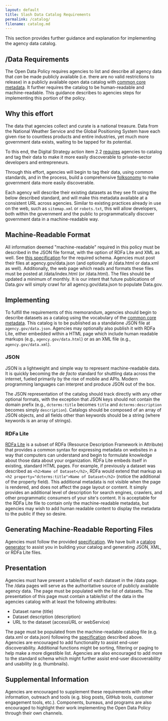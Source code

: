 ```yaml
---
layout: default
title: Slash Data Catalog Requirements
permalink: /catalog/
filename: catalog.md
---
```


This section provides further guidance and explanation for implementing the agency data catalog.    

/Data Requirements
------------------

The Open Data Policy requires agencies to list and describe all agency data that *can* be made publicly available (i.e. there are no valid restrictions to release) in a publicly available open data catalog with [common core metadata](/schema/).  It further requires the catalog to be human-readable and machine-readable.  This guidance describes to agencies steps for implementing this portion of the policy. 

Why this effort
---------------

The data that agencies collect and curate is a national treasure. Data from the National Weather Service and the Global Positioning System have each given rise to countless products and entire industries, yet much more government data exists, waiting to be tapped for its potential. 

To this end, the Digital Strategy action item 2.2 [requires](http://www.whitehouse.gov/sites/default/files/omb/egov/digital-government/digital-government.html#existing-data) agencies to catalog and tag their data to make it more easily discoverable to private-sector developers and entrepreneurs.

Through this effort, agencies will begin to tag their data, using common standards, and in the process, build a comprehensive [folksonomy](http://en.wikipedia.org/wiki/Folksonomy) to make government data more easily discoverable. 

Each agency will describe their existing datasets as they see fit using the below described standard, and will make this metadata available at a consistent URL across agencies. Similar to existing practices already in use on the web, such as `sitemap.xml` or `robots.txt`, this will allow developers, both within the government and the public to programmatically discover government data in a machine-readable way.

Machine-Readable Format
-----------------------

All information deemed "machine-readable" required in this policy must be described in the JSON file format, with the option of RDFa Lite and XML as well.  See [this specification](/schema/) for the required schema.  Agencies must post their files at agency.gov/data.json (and optionally at /data.html or data.xml as well).  Additionally, the web page which reads and formats these files must be posted at /data/index.html (or /data.html).  The files should be updated a minimum of monthly.  It is our intent that future publications of Data.gov will simply crawl for all agency.gov/data.json to populate Data.gov.

Implementing
------------

To fulfill the requirements of this memorandum, agencies should begin to describe datasets as a catalog using the vocabulary of the [common core metadata](/schema/). This catalog is to be published as a standalone JSON file at `agency.gov/data.json`.  Agencies may optionally also publish it with RDFa Lite, either embedded within a HTML page which include human readable markups (e.g., `agency.gov/data.html`) or as an XML file (e.g., `agency.gov/data.xml`). 

### JSON

JSON is a lightweight and simple way to represent machine-readable data. It is quickly becoming the *de facto* standard for shuttling data across the internet, fueled primarily by the rise of mobile and APIs. Modern programming languages can interpret and produce JSON out of the box. 

The JSON representation of the catalog should track directly with any other optional formats, with the exception that JSON keys should not contain the domain prefix (e.g., `dcterms:title` becomes `title` and `dcterms:description` becomes simply `description`). Catalogs should be composed of an array of JSON objects, and all fields other than keywords should be a string (where keywords is an array of strings).

### RDFa Lite

[RDFa Lite](http://www.w3.org/TR/rdfa-lite/) is a subset of RDFa (Resource Description Framework in Attribute) that provides a common syntax for expressing metadata on websites in a way that computers can understand and begin to formulate knowledge about those data about your organization. RDFa Lite embeds itself in existing, standard HTML pages. For example, if previously a dataset was described as `<h2>Name of Dataset</h2>`, RDFa would extend that markup as  `<h2 property="dcterms:title">Name of Dataset</h2>` (notice the additional of the property field). This additional metadata is not visible when the page is rendered, and does not affect the page layout or content. It simply provides an additional level of description for search engines, crawlers, and other programmatic consumers of your site's content.  It is acceptable for the RDFa Lite file to contain only the machine-readable metadata, but agencies may wish to add human readable content to display the metadata to the public if they so desire.


Generating Machine-Readable Reporting Files
-------------------------------------------

Agencies must follow the provided [specification](/schema/).  We have built a [catalog generator](http://project-open-data.github.com/catalog-generator/) to assist you in building your catalog and generating JSON, XML, or RDFa Lite files.  

Presentation
------------

Agencies must have present a table/list of each dataset in the /data page.  The /data pages will serve as the authoritative source of publicly available agency data. The page must be populated with the list of datasets.  The presentation of this page must contain a table/list of the data in the agencies catalog with at least the following attributes:

* Dataset name (title)
* Dataset description (description)
* URL to the dataset (accessURL or webService)

The page must be populated from the machine-readable catalog file (e.g. data.xml or data.json) following the [specification](/schema/) described above.  Agencies are encouraged to add functionality to assist end-user discoverability.  Additional functions might be sorting, filtering or paging to help make a more digestible list.  Agencies are also encouraged to add more to the standard schema which might further assist end-user discoverability and usability (e.g. thumbnails).

Supplemental Information
------------------------

Agencies are encouraged to supplement these requirements with other information, outreach and tools (e.g. blog posts, GitHub tools, customer engagement tools, etc.).  Components, bureaus, and programs are also encouraged to highlight their work implementing the Open Data Policy through their own channels.
